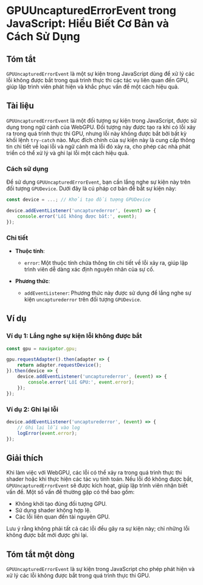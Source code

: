 <!--
Meta Description: # GPUUncapturedErrorEvent trong JavaScript: Hiểu Biết Cơ Bản và Cách Sử Dụng ## Tóm tắt `GPUUncapturedErrorEvent` là một sự kiện trong JavaScript dùng...
Meta Keywords: lỗi, được, không, trong, kiện
-->

# GPUUncapturedErrorEvent trong JavaScript: Hiểu Biết Cơ Bản và Cách Sử Dụng

## Tóm tắt
`GPUUncapturedErrorEvent` là một sự kiện trong JavaScript dùng để xử lý các lỗi không được bắt trong quá trình thực thi các tác vụ liên quan đến GPU, giúp lập trình viên phát hiện và khắc phục vấn đề một cách hiệu quả.

## Tài liệu
`GPUUncapturedErrorEvent` là một đối tượng sự kiện trong JavaScript, được sử dụng trong ngữ cảnh của WebGPU. Đối tượng này được tạo ra khi có lỗi xảy ra trong quá trình thực thi GPU, nhưng lỗi này không được bắt bởi bất kỳ khối lệnh `try-catch` nào. Mục đích chính của sự kiện này là cung cấp thông tin chi tiết về loại lỗi và ngữ cảnh mà lỗi đó xảy ra, cho phép các nhà phát triển có thể xử lý và ghi lại lỗi một cách hiệu quả.

### Cách sử dụng
Để sử dụng `GPUUncapturedErrorEvent`, bạn cần lắng nghe sự kiện này trên đối tượng `GPUDevice`. Dưới đây là cú pháp cơ bản để bắt sự kiện này:

```javascript
const device = ...; // Khởi tạo đối tượng GPUDevice

device.addEventListener('uncapturederror', (event) => {
    console.error('Lỗi không được bắt:', event);
});
```

### Chi tiết
- **Thuộc tính**:
  - `error`: Một thuộc tính chứa thông tin chi tiết về lỗi xảy ra, giúp lập trình viên dễ dàng xác định nguyên nhân của sự cố.
  
- **Phương thức**:
  - `addEventListener`: Phương thức này được sử dụng để lắng nghe sự kiện `uncapturederror` trên đối tượng `GPUDevice`.

## Ví dụ
### Ví dụ 1: Lắng nghe sự kiện lỗi không được bắt
```javascript
const gpu = navigator.gpu;

gpu.requestAdapter().then(adapter => {
    return adapter.requestDevice();
}).then(device => {
    device.addEventListener('uncapturederror', (event) => {
        console.error('Lỗi GPU:', event.error);
    });
});
```

### Ví dụ 2: Ghi lại lỗi
```javascript
device.addEventListener('uncapturederror', (event) => {
    // Ghi lại lỗi vào log
    logError(event.error);
});
```

## Giải thích
Khi làm việc với WebGPU, các lỗi có thể xảy ra trong quá trình thực thi shader hoặc khi thực hiện các tác vụ tính toán. Nếu lỗi đó không được bắt, `GPUUncapturedErrorEvent` sẽ được kích hoạt, giúp lập trình viên nhận biết vấn đề. Một số vấn đề thường gặp có thể bao gồm:
- Không khởi tạo đúng đối tượng GPU.
- Sử dụng shader không hợp lệ.
- Các lỗi liên quan đến tài nguyên GPU.

Lưu ý rằng không phải tất cả các lỗi đều gây ra sự kiện này; chỉ những lỗi không được bắt mới được ghi lại.

## Tóm tắt một dòng
`GPUUncapturedErrorEvent` là sự kiện trong JavaScript cho phép phát hiện và xử lý các lỗi không được bắt trong quá trình thực thi GPU.